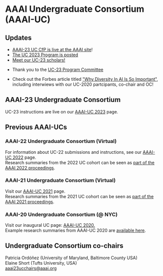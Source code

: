 # AAAI Undergraduate Consortium (AAAI-UC)

## Updates
- [AAAI-23 UC CfP is live at the AAAI site](https://aaai.org/Conferences/AAAI-23/undergraduate-consortium/)! 
- [The UC 2023 Program is posted](./2023_schedule.md)  
- [Meet our UC-23 scholars!](./2023_scholarsDRAFT.md)
<!--- - [Meet our UC-22 scholars!](https://aaai-uc.github.io/2022_scholars.html)-->
- Thank you to the [UC-23 Program Committee](./2023_programCommittee.md)
<!--- - Thank you to the [UC-22 Program Committee](https://aaai-uc.github.io/2022_programCommittee.html)-->
<!--- If you are interested in joining our PC (reviewing UC applications), please complete [this form](https://forms.gle/GPYEoBUT42C5eZ3CA).-->
 <!--- [AAAI-22 Undergraduate Consortium submission site](https://cmt3.research.microsoft.com/AAAIUC2022) is now live! -->
<!--- [AAAI-22 UC CfP is live at the AAAI site](https://aaai.org/Conferences/AAAI-22/undergraduate-consortium/)! -->
<!--- [Meet our UC-21 scholars.](https://aaai-uc.github.io/2021_scholars.html) -->
<!--- [UC 2021 Program is posted.](./2021_schedule.md)<!--- [AAAI-21 Undergraduate Consortium submission site](https://cmt3.research.microsoft.com/AAAIUC2021) is now live!- If you are interested in serving the UC as a PC, please complete [this form](https://bit.ly/AAAI21UCCfR). 
-->
- Check out the Forbes article titled ["Why Diversity In AI Is So Important"](https://www.forbes.com/sites/mariaklawe/2020/07/16/why-diversity-in-ai-is-so-important/#587435127f2b), including interwiews with our UC-2020 partcipants, 
co-chair and OC!


## AAAI-23 Undergraduate Consortium
UC-23 instructions are live on our [AAAI-UC 2023](./2023.md) page.  

## Previous AAAI-UCs

### AAAI-22 Undergraduate Consortium (Virtual)
For information about UC-22 submissions and instructions, see our [AAAI-UC 2022](./2022.md) page.  
Research summaries from the 2022 UC cohort can be seen as [part of the AAAI 2022 proceedings](https://aaai.org/Library/AAAI/aaai22-issue11.php#34).

### AAAI-21 Undergraduate Consortium (Virtual)
Visit our [AAAI-UC 2021](./2021.md) page.  
Research summaries from the 2021 UC cohort can be seen as [part of the AAAI 2021 proceedings](https://aaai.org/Library/AAAI/aaai21-issue18.php#41).

### AAAI-20 Undergraduate Consortium (@ NYC) 
Visit our inaugural UC page: [AAAI-UC 2020.](./2020.md)  
Example research summaries from AAAI-UC 2020 are [available here](https://aaai-uc.github.io/2020/AAAI20_UC_Proceedings.pdf).


## Undergraduate Consortium co-chairs
Patricia Ordóñez (University of Maryland, Baltimore County USA)  
Elaine Short (Tufts University, USA)  
aaai23ucchairs@aaai.org
<!--- Eric Aaron, Colby College  -->
<!--- Eliana Valenzuela-Andrade, University of Puerto Rico at Arecibo  -->
